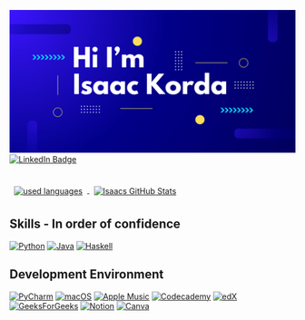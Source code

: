 ![Isaac Github Banner](assets/banner.svg)
[![LinkedIn Badge](https://img.shields.io/badge/LinkedIn-Profile-informational?style=flat&logo=linkedin&logoColor=white&color=0D76A8)](https://www.linkedin.com/in/isaac-korda/)

<br>

<a href="https://github.com/">
  <img style="margin:0.5rem" src="https://github-readme-stats.vercel.app/api/top-langs/?username=English-Garfield&hide=html,css&title_color=ffffff&text_color=c9cacc&icon_color=4AB197&bg_color=1A2B34"  alt="used languages" align="center"/>
</a>

<a href="https://github.com/English-Garfield">
  <img style="margin:0.5rem" src="https://github-readme-stats.vercel.app/api?username=English-Garfield&show_icons=true&line_height=27&count_private=true&title_color=ffffff&text_color=c9cacc&icon_color=4AB097&bg_color=1A2B34" alt="Isaacs GitHub Stats" align="center" />
</a>


## Skills - In order of confidence 
[![Python](https://img.shields.io/badge/Python-3776AB?logo=python&logoColor=fff)](#)
[![Java](https://img.shields.io/badge/Java-%23ED8B00.svg?logo=openjdk&logoColor=white)](#)
[![Haskell](https://img.shields.io/badge/Haskell-5e5086?logo=haskell&logoColor=white)](#)


## Development Environment
[![PyCharm](https://img.shields.io/badge/PyCharm-000?logo=pycharm&logoColor=fff)](#)
[![macOS](https://img.shields.io/badge/macOS-000000?logo=apple&logoColor=F0F0F0)](#)
[![Apple Music](https://img.shields.io/badge/Apple%20Music-FA243C?logo=apple%20music&logoColor=white)](#)
[![Codecademy](https://img.shields.io/badge/Codecademy-%2321759B.svg?logo=codecademy&logoColor=white)](#)
[![edX](https://img.shields.io/badge/edX-02262B?logo=edx&logoColor=fff)](#)
[![GeeksForGeeks](https://img.shields.io/badge/GeeksforGeeks-298D46?logo=geeksforgeeks&logoColor=white)](#)
[![Notion](https://img.shields.io/badge/Notion-000?logo=notion&logoColor=fff)](#)
[![Canva](https://img.shields.io/badge/Canva-%2300C4CC.svg?&logo=Canva&logoColor=white)](#)
